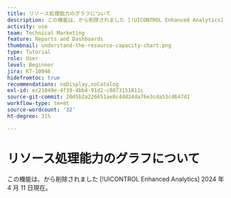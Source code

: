 ```yaml
---
title: リソース処理能力のグラフについて
description: この機能は、から削除されました [!UICONTROL Enhanced Analytics] 2024 年 4 月 11 日現在。
activity: use
team: Technical Marketing
feature: Reports and Dashboards
thumbnail: understand-the-resource-capacity-chart.png
type: Tutorial
role: User
level: Beginner
jira: KT-10046
hidefromtoc: true
recommendations: noDisplay,noCatalog
exl-id: ec21049e-4f39-4bb4-91d2-c8873151811c
source-git-commit: 20d5b2a226651ae8c4dd24da76e3cda53cd647d1
workflow-type: tm+mt
source-wordcount: '32'
ht-degree: 31%

---
```


# リソース処理能力のグラフについて

この機能は、から削除されました [!UICONTROL Enhanced Analytics] 2024 年 4 月 11 日現在。

